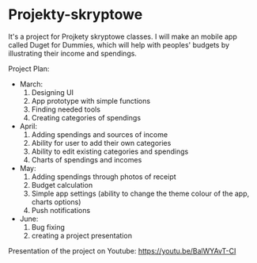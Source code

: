 # Projekty-skryptowe
It's a project for Projkety skryptowe classes. I will make an mobile app called Duget for Dummies, which will help with peoples' budgets by illustrating their income and spendings.

Project Plan:
- March:
    1. Designing UI
    2. App prototype with simple functions
    3. Finding needed tools
    4. Creating categories of spendings
- April:
    1. Adding spendings and sources of income
    2. Ability for user to add their own categories
    3. Ability to edit existing categories and spendings
    4. Charts of spendings and incomes
- May:
    1. Adding spendings through photos of receipt
    2. Budget calculation
    3. Simple app settings (ability to change the theme colour of the app, charts options)
    4. Push notifications
- June:
    1. Bug fixing
    2. creating a project presentation
 
Presentation of the project on Youtube: 
https://youtu.be/BalWYAvT-CI
